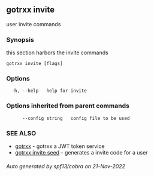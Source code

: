 ## gotrxx invite

user invite commands

### Synopsis

this section harbors the invite commands

```
gotrxx invite [flags]
```

### Options

```
  -h, --help   help for invite
```

### Options inherited from parent commands

```
      --config string   config file to be used
```

### SEE ALSO

* [gotrxx](/cli/gotrxx.md)	 - gotrxx a JWT token service
* [gotrxx invite seed](/cli/gotrxx_invite_seed.md)	 - generates a invite code for a user

###### Auto generated by spf13/cobra on 21-Nov-2022

